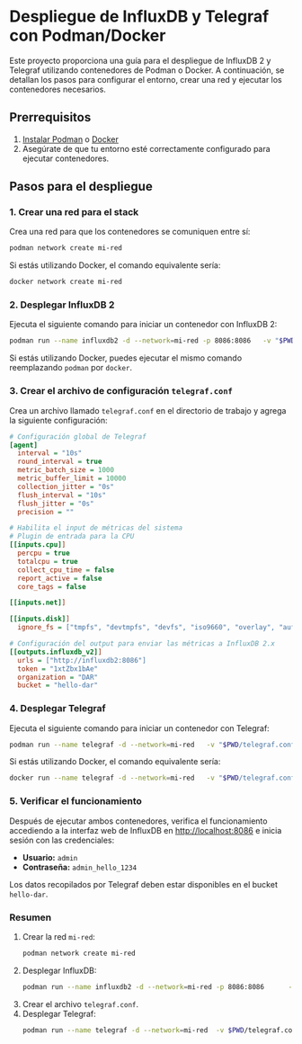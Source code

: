 # Despliegue de InfluxDB y Telegraf con Podman/Docker

Este proyecto proporciona una guía para el despliegue de InfluxDB 2 y Telegraf utilizando contenedores de Podman o Docker. A continuación, se detallan los pasos para configurar el entorno, crear una red y ejecutar los contenedores necesarios.

## Prerrequisitos
1. [Instalar Podman](https://podman.io/getting-started/installation) o [Docker](https://docs.docker.com/get-docker/)
2. Asegúrate de que tu entorno esté correctamente configurado para ejecutar contenedores.

## Pasos para el despliegue

### 1. Crear una red para el stack
Crea una red para que los contenedores se comuniquen entre sí:

```bash
podman network create mi-red
```

Si estás utilizando Docker, el comando equivalente sería:

```bash
docker network create mi-red
```

### 2. Desplegar InfluxDB 2
Ejecuta el siguiente comando para iniciar un contenedor con InfluxDB 2:

```bash
podman run --name influxdb2 -d --network=mi-red -p 8086:8086   -v "$PWD/data:/var/lib/influxdb2"   -v "$PWD/config:/etc/influxdb2"   -e DOCKER_INFLUXDB_INIT_MODE=setup   -e DOCKER_INFLUXDB_INIT_USERNAME=admin   -e DOCKER_INFLUXDB_INIT_PASSWORD=admin_hello_1234   -e DOCKER_INFLUXDB_INIT_ORG=DAR   -e DOCKER_INFLUXDB_INIT_BUCKET=hello-dar   -e DOCKER_INFLUXDB_INIT_RETENTION=30d   -e DOCKER_INFLUXDB_INIT_ADMIN_TOKEN=1xtZbx1bAe   docker.io/influxdb:2.7.5-alpine
```

Si estás utilizando Docker, puedes ejecutar el mismo comando reemplazando `podman` por `docker`.

### 3. Crear el archivo de configuración `telegraf.conf`
Crea un archivo llamado `telegraf.conf` en el directorio de trabajo y agrega la siguiente configuración:

```ini
# Configuración global de Telegraf
[agent]
  interval = "10s"
  round_interval = true
  metric_batch_size = 1000
  metric_buffer_limit = 10000
  collection_jitter = "0s"
  flush_interval = "10s"
  flush_jitter = "0s"
  precision = ""

# Habilita el input de métricas del sistema
# Plugin de entrada para la CPU
[[inputs.cpu]]
  percpu = true
  totalcpu = true
  collect_cpu_time = false
  report_active = false
  core_tags = false

[[inputs.net]]

[[inputs.disk]]
  ignore_fs = ["tmpfs", "devtmpfs", "devfs", "iso9660", "overlay", "aufs", "squashfs"]

# Configuración del output para enviar las métricas a InfluxDB 2.x
[[outputs.influxdb_v2]]
  urls = ["http://influxdb2:8086"]
  token = "1xtZbx1bAe"
  organization = "DAR"
  bucket = "hello-dar"
```

### 4. Desplegar Telegraf
Ejecuta el siguiente comando para iniciar un contenedor con Telegraf:

```bash
podman run --name telegraf -d --network=mi-red   -v "$PWD/telegraf.conf:/etc/telegraf/telegraf.conf:ro"   -u telegraf   docker.io/telegraf:1.30.1-alpine
```

Si estás utilizando Docker, el comando equivalente sería:

```bash
docker run --name telegraf -d --network=mi-red   -v "$PWD/telegraf.conf:/etc/telegraf/telegraf.conf:ro"   -u telegraf   docker.io/telegraf:1.30.1-alpine
```

### 5. Verificar el funcionamiento
Después de ejecutar ambos contenedores, verifica el funcionamiento accediendo a la interfaz web de InfluxDB en [http://localhost:8086](http://localhost:8086) e inicia sesión con las credenciales:

- **Usuario:** `admin`
- **Contraseña:** `admin_hello_1234`

Los datos recopilados por Telegraf deben estar disponibles en el bucket `hello-dar`.

### Resumen

1. Crear la red `mi-red`:
   ```bash
   podman network create mi-red
   ```
2. Desplegar InfluxDB:
   ```bash
   podman run --name influxdb2 -d --network=mi-red -p 8086:8086      -v "$PWD/data:/var/lib/influxdb2" -v "$PWD/config:/etc/influxdb2"      -e DOCKER_INFLUXDB_INIT_MODE=setup -e DOCKER_INFLUXDB_INIT_USERNAME=admin      -e DOCKER_INFLUXDB_INIT_PASSWORD=admin_hello_1234      -e DOCKER_INFLUXDB_INIT_ORG=DAR -e DOCKER_INFLUXDB_INIT_BUCKET=hello-dar      -e DOCKER_INFLUXDB_INIT_RETENTION=30d      -e DOCKER_INFLUXDB_INIT_ADMIN_TOKEN=1xtZbx1bAe docker.io/influxdb:2.7.5-alpine
   ```
3. Crear el archivo `telegraf.conf`.
4. Desplegar Telegraf:
   ```bash
   podman run --name telegraf -d --network=mi-red  -v $PWD/telegraf.conf:/etc/telegraf/telegraf.conf:ro -u telegraf docker.io/telegraf:1.30.1-alpine
   ```
